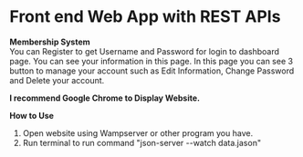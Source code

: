 # Front end Web App with REST APIs

<b>Membership System</b><br>
You can Register to get Username and Password for login to dashboard page. You can see your information in this page.
In this page you can see 3 button to manage your account such as Edit Information, Change Password and Delete your account.

<b>I recommend Google Chrome to Display Website.</b>

<b>How to Use</b>
1. Open website using Wampserver or other program you have.
2. Run terminal to run command "json-server --watch data.jason"
